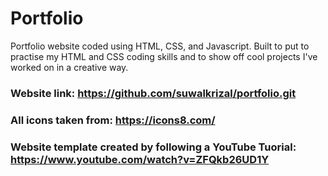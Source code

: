 # Portfolio
Portfolio website coded using HTML, CSS, and Javascript. Built to put to practise my HTML and CSS coding skills and to show off cool projects I've worked on in a creative way.

### Website link: https://github.com/suwalkrizal/portfolio.git

### All icons taken from: https://icons8.com/

### Website template created by following a YouTube Tuorial: https://www.youtube.com/watch?v=ZFQkb26UD1Y